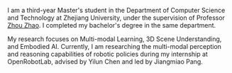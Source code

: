 I am a third-year Master's student in the Department of Computer Science and Technology at Zhejiang University, under the supervision of Professor [Zhou Zhao](https://person.zju.edu.cn/zhaozhou). I completed my bachelor's degree in the same department. 

My research focuses on Multi-modal Learning, 3D Scene Understanding, and Embodied AI. Currently, I am researching the multi-modal perception and reasoning capabilities of robotic policies during my internship at OpenRobotLab, advised by Yilun Chen and led by Jiangmiao Pang.